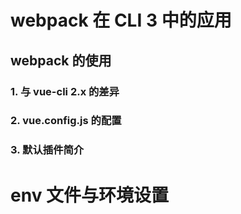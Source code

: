 # webpack 在 CLI 3 中的应用

## webpack 的使用

### 1. 与 vue-cli 2.x 的差异

### 2. vue.config.js 的配置

### 3. 默认插件简介

# env 文件与环境设置

